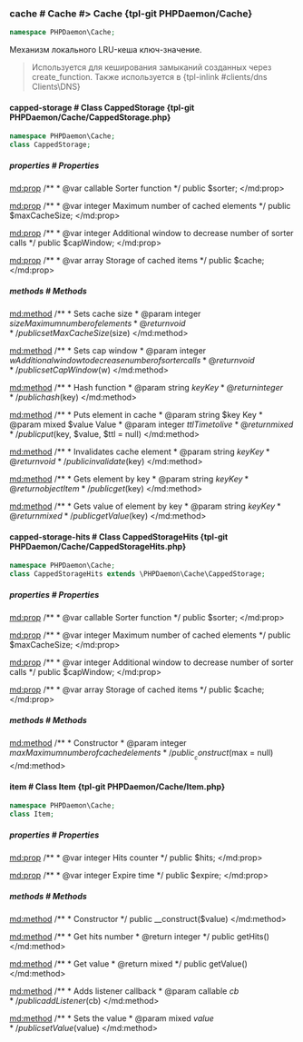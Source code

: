 ### cache # Cache #> Cache {tpl-git PHPDaemon/Cache}

```php
namespace PHPDaemon\Cache;
```

Механизм локального LRU-кеша ключ-значение.

> Используется для кеширования замыканий созданных через create_function. Также используется в {tpl-inlink #clients/dns Clients\DNS}

<!-- include-namespace path="\PHPDaemon\Cache" commit="" level="" access="" -->
#### capped-storage # Class CappedStorage {tpl-git PHPDaemon/Cache/CappedStorage.php}

```php
namespace PHPDaemon\Cache;
class CappedStorage;
```

##### properties # Properties

<md:prop>
/**
	 * @var callable Sorter function
	 */
public $sorter;
</md:prop>

<md:prop>
/**
	 * @var integer Maximum number of cached elements
	 */
public $maxCacheSize;
</md:prop>

<md:prop>
/**
	 * @var integer Additional window to decrease number of sorter calls
	 */
public $capWindow;
</md:prop>

<md:prop>
/**
	 * @var array Storage of cached items
	 */
public $cache;
</md:prop>

##### methods # Methods

<md:method>
/**
	 * Sets cache size
	 * @param  integer $size Maximum number of elements
	 * @return void
	 */
public setMaxCacheSize($size)
</md:method>

<md:method>
/**
	 * Sets cap window
	 * @param  integer $w Additional window to decrease number of sorter calls
	 * @return void
	 */
public setCapWindow($w)
</md:method>

<md:method>
/**
	 * Hash function
	 * @param  string $key Key
	 * @return integer
	 */
public hash($key)
</md:method>

<md:method>
/**
	 * Puts element in cache
	 * @param  string  $key   Key
	 * @param  mixed   $value Value
	 * @param  integer $ttl   Time to live
	 * @return mixed
	 */
public put($key, $value, $ttl = null)
</md:method>

<md:method>
/**
	 * Invalidates cache element
	 * @param  string $key Key
	 * @return void
	 */
public invalidate($key)
</md:method>

<md:method>
/**
	 * Gets element by key
	 * @param  string $key Key
	 * @return object Item
	 */
public get($key)
</md:method>

<md:method>
/**
	 * Gets value of element by key
	 * @param  string $key Key
	 * @return mixed
	 */
public getValue($key)
</md:method>

#### capped-storage-hits # Class CappedStorageHits {tpl-git PHPDaemon/Cache/CappedStorageHits.php}

```php
namespace PHPDaemon\Cache;
class CappedStorageHits extends \PHPDaemon\Cache\CappedStorage;
```

##### properties # Properties

<md:prop>
/**
	 * @var callable Sorter function
	 */
public $sorter;
</md:prop>

<md:prop>
/**
	 * @var integer Maximum number of cached elements
	 */
public $maxCacheSize;
</md:prop>

<md:prop>
/**
	 * @var integer Additional window to decrease number of sorter calls
	 */
public $capWindow;
</md:prop>

<md:prop>
/**
	 * @var array Storage of cached items
	 */
public $cache;
</md:prop>

##### methods # Methods

<md:method>
/**
	 * Constructor
	 * @param  integer $max Maximum number of cached elements
	 */
public __construct($max = null)
</md:method>

#### item # Class Item {tpl-git PHPDaemon/Cache/Item.php}

```php
namespace PHPDaemon\Cache;
class Item;
```

##### properties # Properties

<md:prop>
/**
	 * @var integer Hits counter
	 */
public $hits;
</md:prop>

<md:prop>
/**
	 * @var integer Expire time
	 */
public $expire;
</md:prop>

##### methods # Methods

<md:method>
/**
	 * Constructor
	 */
public __construct($value)
</md:method>

<md:method>
/**
	 * Get hits number
	 * @return integer
	 */
public getHits()
</md:method>

<md:method>
/**
	 * Get value
	 * @return mixed
	 */
public getValue()
</md:method>

<md:method>
/**
	 * Adds listener callback
	 * @param callable $cb
	 */
public addListener($cb)
</md:method>

<md:method>
/**
	 * Sets the value
	 * @param mixed $value
	 */
public setValue($value)
</md:method>


<!--/ include-namespace -->
